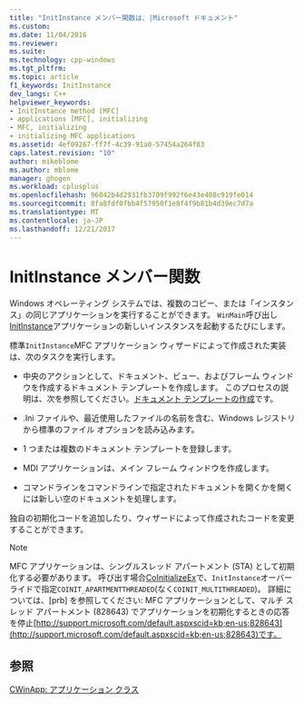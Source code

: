 ```yaml
---
title: "InitInstance メンバー関数は、|Microsoft ドキュメント"
ms.custom: 
ms.date: 11/04/2016
ms.reviewer: 
ms.suite: 
ms.technology: cpp-windows
ms.tgt_pltfrm: 
ms.topic: article
f1_keywords: InitInstance
dev_langs: C++
helpviewer_keywords:
- InitInstance method [MFC]
- applications [MFC], initializing
- MFC, initializing
- initializing MFC applications
ms.assetid: 4ef09267-ff7f-4c39-91a0-57454a264f83
caps.latest.revision: "10"
author: mikeblome
ms.author: mblome
manager: ghogen
ms.workload: cplusplus
ms.openlocfilehash: 96042b4d2931fb3709f992f6e43e408c919fe014
ms.sourcegitcommit: 8fa8fdf0fbb4f57950f1e8f4f9b81b4d39ec7d7a
ms.translationtype: MT
ms.contentlocale: ja-JP
ms.lasthandoff: 12/21/2017
---
```

# <a name="initinstance-member-function"></a>InitInstance メンバー関数
Windows オペレーティング システムでは、複数のコピー、または「インスタンス」の同じアプリケーションを実行することができます。 `WinMain`呼び出し[InitInstance](../mfc/reference/cwinapp-class.md#initinstance)アプリケーションの新しいインスタンスを起動するたびにします。  
  
 標準`InitInstance`MFC アプリケーション ウィザードによって作成された実装は、次のタスクを実行します。  
  
-   中央のアクションとして、ドキュメント、ビュー、およびフレーム ウィンドウを作成するドキュメント テンプレートを作成します。 このプロセスの説明は、次を参照してください。[ドキュメント テンプレートの作成](../mfc/document-template-creation.md)です。  
  
-   .Ini ファイルや、最近使用したファイルの名前を含む、Windows レジストリから標準のファイル オプションを読み込みます。  
  
-   1 つまたは複数のドキュメント テンプレートを登録します。  
  
-   MDI アプリケーションは、メイン フレーム ウィンドウを作成します。  
  
-   コマンドラインをコマンドラインで指定されたドキュメントを開くかを開くには新しい空のドキュメントを処理します。  
  
 独自の初期化コードを追加したり、ウィザードによって作成されたコードを変更することができます。  
  
> [!NOTE]
>  MFC アプリケーションは、シングルスレッド アパートメント (STA) として初期化する必要があります。 呼び出す場合[CoInitializeEx](http://msdn.microsoft.com/library/windows/desktop/ms695279)で、`InitInstance`オーバーライドで指定`COINIT_APARTMENTTHREADED`(なく`COINIT_MULTITHREADED`)。 詳細については、[prb] を参照してください: MFC アプリケーションとして、マルチ スレッド アパートメント (828643) でアプリケーションを初期化するときの応答を停止[http://support.microsoft.com/default.aspxscid=kb;en-us;828643](http://support.microsoft.com/default.aspxscid=kb;en-us;828643)です。  
  
## <a name="see-also"></a>参照  
 [CWinApp: アプリケーション クラス](../mfc/cwinapp-the-application-class.md)

